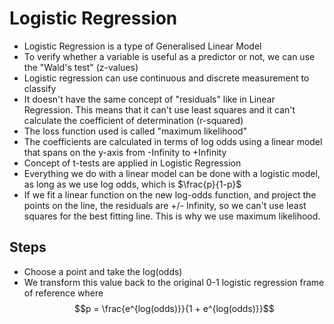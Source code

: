 # Logistic Regression

- Logistic Regression is a type of Generalised Linear Model
- To verify whether a variable is useful as a predictor or not, we can use the "Wald's test" (z-values)
- Logistic regression can use continuous and discrete measurement to classify
- It doesn't have the same concept of "residuals" like in Linear Regression. This means that it can't use least squares and it can't calculate the coefficient of determination (r-squared)
- The loss function used is called "maximum likelihood"
- The coefficients are calculated in terms of log odds using a linear model that spans on the y-axis from -Infinity to +Infinity
- Concept of t-tests are applied in Logistic Regression
- Everything we do with a linear model can be done with a logistic model, as long as we use log odds, which is $\frac{p}{1-p}$
- If we fit a linear function on the new log-odds function, and project the points on the line, the residuals are +/- Infinity, so we can't use least squares for the best fitting line. This is why we use maximum likelihood.

## Steps
- Choose a point and take the log(odds)
- We transform this value back to the original 0-1 logistic regression frame of reference where
$$p = \frac{e^{log(odds)}}{1 + e^{log(odds)}}$$
